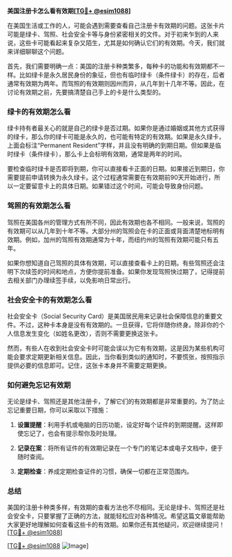**美国注册卡怎么看有效期[[TG💪+ @esim1088](https://t.me/s/esim1088)]**

在美国生活或工作的人，可能会遇到需要查看自己注册卡有效期的问题。这张卡片可能是绿卡、驾照、社会安全卡等与身份紧密相关的文件。对于初来乍到的人来说，这些卡可能看起来复杂又陌生，尤其是如何确认它们的有效期。今天，我们就来详细聊聊这个问题。

首先，我们需要明确一点：美国的注册卡种类繁多，每种卡的功能和有效期都不一样。比如绿卡是永久居民身份的象征，但也有临时绿卡（条件绿卡）的存在，后者通常有效期为两年。而驾照的有效期则因州而异，从几年到十几年不等。因此，在讨论有效期之前，先要搞清楚自己手上的卡是什么类型的。

### 绿卡的有效期怎么看

绿卡持有者最关心的就是自己的绿卡是否过期。如果你是通过婚姻或其他方式获得的绿卡，那么你的绿卡可能是永久的，也可能有特定的有效期。如果是永久绿卡，上面会标注“Permanent Resident”字样，并且没有明确的到期日期。但如果是临时绿卡（条件绿卡），那么卡上会标明有效期，通常是两年的时间。

要检查临时绿卡是否即将到期，你可以直接看卡正面的日期。如果接近到期日，你需要提前申请转换为永久绿卡。这个过程通常需要在有效期前90天开始进行，所以一定要留意卡上的具体日期。如果错过这个时间，可能会导致身份问题。

### 驾照的有效期怎么看

驾照在美国各州的管理方式有所不同，因此有效期也各不相同。一般来说，驾照的有效期可以从几年到十年不等。大部分州的驾照会在卡的正面或背面清楚地标明有效期。例如，加州的驾照有效期通常为十年，而纽约州的驾照有效期可能只有五年。

如果你想知道自己驾照的具体有效期，可以直接查看卡上的日期。有些驾照还会注明下次续签的时间和地点，方便你提前准备。如果你发现驾照快过期了，记得提前去相关部门办理续签手续，以免影响日常出行。

### 社会安全卡的有效期怎么看

社会安全卡（Social Security Card）是美国居民用来记录社会保障信息的重要文件。不过，这种卡本身是没有有效期的。一旦获得，它将伴随你终身。除非你的个人信息发生变化（如姓名更改），否则不需要更换这张卡。

然而，有些人在收到社会安全卡时可能会误以为它有有效期，这是因为某些机构可能会要求定期更新相关信息。因此，当你看到类似的通知时，不要慌张，按照指示提供必要的信息即可。记住，这张卡本身并不需要定期更换。

### 如何避免忘记有效期

无论是绿卡、驾照还是其他注册卡，了解它们的有效期都是非常重要的。为了防止忘记重要日期，你可以采取以下措施：

1. **设置提醒**：利用手机或电脑的日历功能，设定好每个证件的到期提醒。这样即使忘记了，也会有提示帮你及时处理。
   
2. **记录在案**：将所有证件的有效期记录在一个专门的笔记本或电子文档中，便于随时查阅。

3. **定期检查**：养成定期检查证件的习惯，确保一切都在正常范围内。

### 总结

美国的注册卡种类多样，有效期的查看方法也不尽相同。无论是绿卡、驾照还是社会安全卡，只要掌握了正确的方法，就能轻松应对各种情况。希望这篇文章能帮助大家更好地理解如何查看这些卡的有效期。如果你还有其他疑问，欢迎继续提问！[[TG💪+ @esim1088](https://t.me/s/esim1088)]

[[TG💪+ @esim1088](https://t.me/s/esim1088) ![Image](https://i.postimg.cc/4NQfJmqS/Snipaste-2025-05-13-00-14-12.png)]